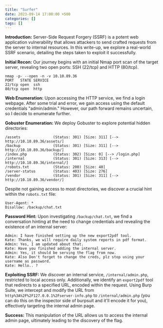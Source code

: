 ```yaml
---
title: "Surfer"
date: 2023-09-14 17:00:00 +500
categories: []
tags: [] 
---
```





**Introduction:**
Server-Side Request Forgery (SSRF) is a potent web application vulnerability that allows attackers to send crafted requests from the server to internal resources. In this write-up, we explore a real-world SSRF scenario, detailing the steps taken to exploit it successfully.

**Initial Recon:**
Our journey begins with an initial Nmap port scan of the target server, revealing two open ports: SSH (22/tcp) and HTTP (80/tcp).

```shell
nmap -p- --open -n -v 10.10.89.36
PORT   STATE SERVICE
22/tcp open  ssh
80/tcp open  http
```

**Web Enumeration:**
Upon accessing the HTTP service, we find a login webpage. After some trial and error, we gain access using the default credentials "admin/admin." However, our path forward remains uncertain, so I decide to enumerate further.

**Gobuster Enumeration:**
We deploy Gobuster to explore potential hidden directories:

```shell
/assets               (Status: 301) [Size: 311] [--> http://10.10.89.36/assets/]
/backup               (Status: 301) [Size: 311] [--> http://10.10.89.36/backup/]
/index.php            (Status: 302) [Size: 0] [--> /login.php]
/internal             (Status: 301) [Size: 313] [--> http://10.10.89.36/internal/]
/robots.txt           (Status: 200) [Size: 40]
/server-status        (Status: 403) [Size: 276]
/vendor               (Status: 301) [Size: 311] [--> http://10.10.89.36/vendor/]
```

Despite not gaining access to most directories, we discover a crucial hint within the `robots.txt` file:

```shell
User-Agent: *
Disallow: /backup/chat.txt
```

**Password Hint:**
Upon investigating `/backup/chat.txt`, we find a conversation hinting at the need to change credentials and revealing the existence of an internal server:

```plaintext
Admin: I have finished setting up the new export2pdf tool.
Kate: Thanks, we will require daily system reports in pdf format.
Admin: Yes, I am updated about that.
Kate: Have you finished adding the internal server.
Admin: Yes, it should be serving the flag from now.
Kate: Also Don't forget to change the creds, plz stop using your username as password.
Kate: Hello.. ?
```

**Exploiting SSRF:**
We discover an internal service, `/internal/admin.php`, restricted to local access only. Additionally, we identify an `export2pdf` tool that redirects to a specified URL, encoded within the request. Using Burp Suite, we intercept and modify the URL from `http%3A%2F%2F127.0.0.1%2Fserver-info.php` to `/internal/admin.php` (you can do this on the inspector side of burpsuit and it'll encode it for you), effectively targeting the internal admin page.

**Success:**
This manipulation of the URL allows us to access the internal admin page, ultimately leading to the discovery of the flag.
